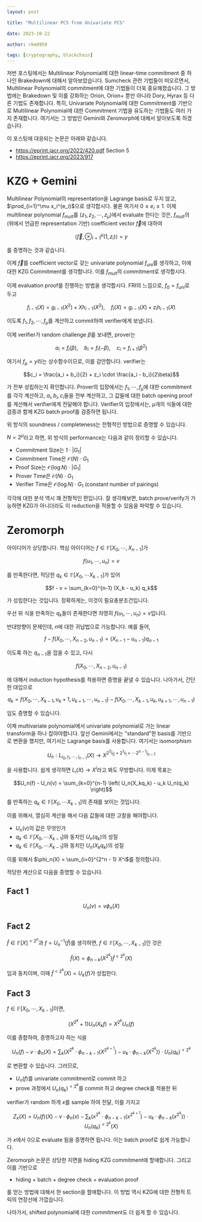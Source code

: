 ```yaml
---
layout: post

title: "Multilinear PCS from Univariate PCS"

date: 2023-10-22

author: rkm0959

tags: [cryptography, blockchain]
---
```


저번 포스팅에서는 Multilinear Polynomial에 대한 linear-time commitment 중 하나인 Brakedown에 대해서 알아보았습니다. Sumcheck 관련 기법들이 떠오르면서, Multilinear Polynomial의 commitment에 대한 기법들이 더욱 중요해졌습니다. 그 방법에는 Brakedown 및 이를 강화하는 Orion, Orion+ 뿐만 아니라 Dory, Hyrax 등 다른 기법도 존재합니다. 특히, Univariate Polynomial에 대한 Commitment를 기반으로 Multilinear Polynomial에 대한 Commitment 기법을 유도하는 기법들도 여러 가지 존재합니다. 여기서는 그 방법인 Gemini와 Zeromorph에 대해서 알아보도록 하겠습니다. 

이 포스팅에 대응되는 논문은 아래와 같습니다. 
- https://eprint.iacr.org/2022/420.pdf Section 5
- https://eprint.iacr.org/2023/917


# KZG + Gemini

Multilinear Polynomial의 representation을 Lagrange basis로 두지 않고, $\prod_{i=1}^\mu x_i^{e_i}$으로 생각합시다. 물론 여기서 $0 \le e_i \le 1$. 이제 multilinear polynomial $f_{mult}$를 $(z_1, z_2, \cdots, z_\mu)$에서 evaluate 한다는 것은, $f_{mult}$의 (위에서 언급한 representation 기반) coefficient vector $\vec{f}$에 대하여 

$$\langle \vec{f}, \otimes_{i=1}^\mu (1, z_i) \rangle = y$$

를 증명하는 것과 같습니다. 

이제 $\vec{f}$를 coefficient vector로 갖는 univariate polynomial $f_{uni}$를 생각하고, 이에 대한 KZG Commitment를 생각합니다. 이를 $f_{mult}$의 commitment로 생각합시다. 

이제 evaluation proof를 진행하는 방법을 생각합시다. FRI의 느낌으로, $f_0 = f_{uni}$로 두고 

$$f_{i-1}(X) = g_{i-1}(X^2) + X h_{i-1}(X^2), \quad f_i(X) = g_{i-1}(X) + z_i h_{i-1}(X)$$

이도록 $f_1, f_2, \cdots, f_\mu$를 계산하고 commit하여 verifier에게 보냅니다. 

이제 verifier가 random challenge $\beta$를 보내면, prover는 

$$a_i = f_i(\beta), \quad b_i = f_i (-\beta), \quad c_i = f_{i+1}(\beta^2)$$

여기서 $f_{\mu} = y$라는 상수함수이므로, 이를 감안합니다. verifier는 

$$c_i = \frac{a_i + b_i}{2} + z_i \cdot \frac{a_i - b_i}{2\beta}$$

가 전부 성립하는지 확인합니다. Prover의 입장에서는 $f_1, \cdots, f_\mu$에 대한 commitment를 각각 계산하고, $a_i, b_i, c_i$들을 전부 계산하고, 그 값들에 대한 batch opening proof를 계산해서 verifier에게 전달해야 합니다. Verifier의 입장에서는, $\mu$개의 식들에 대한 검증과 함께 KZG batch proof를 검증하면 됩니다. 

위 방식의 soundness / completeness는 전형적인 방법으로 증명할 수 있습니다. 

$N = 2^\mu$라고 하면, 위 방식의 performance는 다음과 같이 정리할 수 있습니다. 
- Commitment Size는 $1 \cdot \lvert G_1 \rvert$
- Commitment Time은 $\mathcal{O}(N) \cdot G_1$
- Proof Size는 $\mathcal{O}(\log N) \cdot \lvert G_1 \rvert$
- Prover Time은 $\mathcal{O}(N) \cdot G_1$
- Verifier Time은 $\mathcal{O}(\log N) \cdot G_1$ (constant number of pairings)

각각에 대한 분석 역시 꽤 전형적인 편입니다. 잘 생각해보면, batch prove/verify가 가능하면 KZG가 아니더라도 이 reduction을 적용할 수 있음을 파악할 수 있습니다. 

# Zeromorph

아이디어가 상당합니다. 핵심 아이디어는 $f \in \mathbb{F}[X_0, \cdots, X_{n-1}]$가 

$$f(u_1, \cdots, u_n) = v$$

를 만족한다면, 적당한 $q_k \in \mathbb{F}[X_0, \cdots X_{k-1}]$가 있어 

$$f - v = \sum_{k=0}^{n-1} (X_k - u_k) q_k$$

가 성립한다는 것입니다. 정확하게는, 이것이 필요충분조건입니다. 

우선 위 식을 만족하는 $q_k$들이 존재한다면 자명히 $f(u_1, \cdots, u_n) = v$입니다. 

반대방향이 문제인데, $n$에 대한 귀납법으로 가능합니다. 예를 들어, 

$$f - f(X_0, \cdots, X_{n-2}, u_{n-1}) = (X_{n-1} - u_{n-1}) q_{n-1}$$

이도록 하는 $q_{n-1}$을 잡을 수 있고, 다시 

$$f(X_0, \cdots, X_{n-2}, u_{n-1})$$

에 대해서 induction hypothesis를 적용하면 증명을 끝낼 수 있습니다. 나아가서, 간단한 대입으로

$$q_k = f(X_0, \cdots, X_{k-1}, u_k + 1, u_{k+1}, \cdots, u_{n-1}) - f(X_0, \cdots, X_{k-1}, u_k, u_{k+1}, \cdots, u_{n-1})$$

임도 증명할 수 있습니다. 

이제 multivariate polynomial에서 univariate polynomial로 가는 linear transform을 하나 잡아야합니다. 앞선 Gemini에서는 "standard"한 basis를 기반으로 변환을 했지만, 여기서는 Lagrange basis를 사용합니다. 여기서는 isomorphism

$$U_n: L_{i_0, i_1, \cdots, i_{n-1}}(X) \rightarrow X^{2^0i_0 + 2^1i_1+ \cdots 2^{n-1}i_{n-1}}$$

을 사용합니다. 쉽게 생각하면 $L_i(X) \rightarrow X^i$라고 봐도 무방합니다. 이제 목표는 

$$U_n(f) - U_n(v) = \sum_{k=0}^{n-1} \left( U_n(X_kq_k) - u_k U_n(q_k) \right)$$

를 만족하는 $q_k \in \mathbb{F}[X_0, \cdots X_{k-1}]$의 존재를 보이는 것입니다. 

이를 위해서, 열심히 계산을 해서 다음 값들에 대한 고찰을 해야합니다.
- $U_n(v)$의 값은 무엇인가 
- $q_k \in \mathbb{F}[X_0, \cdots X_{k-1}]$와 동치인 $U_n(q_k)$의 성질
- $q_k \in \mathbb{F}[X_0, \cdots X_{k-1}]$와 동치인 $U_n(X_k q_k)$의 성질

이를 위해서 $\phi_n(X) = \sum_{i=0}^{2^n - 1} X^i$를 정의합니다. 

적당한 계산으로 다음을 증명할 수 있습니다. 

## Fact 1 

$$U_n(v) = v \phi_n(X)$$

## Fact 2 

$\hat{f} \in \mathbb{F}[X]^{< 2^n}$과 $f = U_n^{-1}(\hat{f})$를 생각하면, $f \in \mathbb{F}[X_0, \cdots, X_{k-1}]$인 것은 

$$\hat{f}(X) = \phi_{n-k}(X^{2^k}) \hat{f}^{< 2^k} (X)$$

임과 동치이며, 이때 $\hat{f}^{<2^k}(X) = U_k(f)$가 성립한다. 

## Fact 3

$f \in \mathbb{F}[X_0, \cdots, X_{k-1}]$이면, 

$$(X^{2^k} + 1) U_n(X_k f) = X^{2^k} U_n(f)$$

이를 종합하여, 증명하고자 하는 식을 

$$U_n(f) - v \cdot \phi_n(X) = \sum_k (X^{2^k} \cdot \phi_{n-k-1}(X^{2^{k+1}}) - u_k \cdot \phi_{n-k}(X^{2^k})) \cdot U_n(q_k)^{< 2^k}$$

로 변환할 수 있습니다. 그러므로,

- $U_n(f)$를 univariate commitment로 commit 하고 
- prove 과정에서 $U_n(q_k)^{<2^k}$를 commit 하고 degree check를 적용한 뒤 

verifier가 random 하게 $x$를 sample 하여 전달, 이를 가지고 

$$Z_x(X) = U_n(f)(X) - v \cdot \phi_n(x) - \sum_k (x^{2^k} \cdot \phi_{n-k-1}(x^{2^{k+1}}) - u_k \cdot \phi_{n-k}(x^{2^k})) \cdot U_n(q_k)^{<2^k}(X)$$

가 $x$에서 0으로 evaluate 됨을 증명하면 됩니다. 이는 batch proof로 쉽게 가능합니다. 

Zeromorph 논문은 상당한 지면을 hiding KZG commitment에 할애합니다. 그리고 이를 기반으로
- hiding + batch + degree check + evaluation proof 

를 얻는 방법에 대해서 한 section을 할애합니다. 이 방법 역시 KZG에 대한 전형적 트릭의 연장선에 가깝습니다.

나아가서, shifted polynomial에 대한 commitment도 더 쉽게 할 수 있습니다. 




